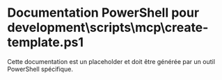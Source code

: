 # Documentation PowerShell pour development\scripts\mcp\create-template.ps1

Cette documentation est un placeholder et doit être générée par un outil PowerShell spécifique.
